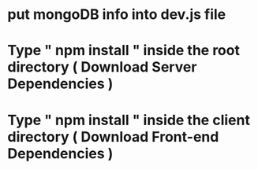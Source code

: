 # put mongoDB info into dev.js file
# Type " npm install " inside the root directory ( Download Server Dependencies )
# Type " npm install " inside the client directory ( Download Front-end Dependencies )
